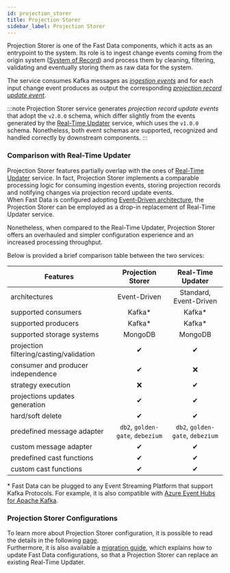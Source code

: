 ```yaml
---
id: projection_storer
title: Projection Storer
sidebar_label: Projection Storer
---
```


Projection Storer is one of the Fast Data components, which it acts as an entrypoint to the system. Its role is to ingest change events coming from the
origin system ([System of Record](/fast_data/the_basics.md#system-of-record-sor)) and process them by cleaning, filtering,
validating and eventually storing them as raw data for the system.

The service consumes Kafka messages as [_ingestion events_](/fast_data/inputs_and_outputs.md#ingestion-message) and for each
input change event produces as output the corresponding [_projection record update event_](/fast_data/inputs_and_outputs.md#projection-update-message).

:::note
Projection Storer service generates _projection record update events_ that adopt the `v2.0.0` schema, which differ slightly
from the events generated by the [Real-Time Updater](/fast_data/realtime_updater.md) service, which uses the `v1.0.0` schema. Nonetheless, both event schemas are
supported, recognized and handled correctly by downstream components.
:::

### Comparison with Real-Time Updater

Projection Storer features partially overlap with the ones of [Real-Time Updater](/fast_data/realtime_updater.md) service. In fact,
Projection Storer implements a comparable processing logic for consuming ingestion events, storing projection records and notifying
changes via projection record update events.  
When Fast Data is configured adopting [Event-Driven architecture](/fast_data/architecture.md#event-driven-architecture), the Projection Storer can be employed as a drop-in
replacement of Real-Time Updater service.

Nonetheless, when compared to the Real-Time Updater, Projection Storer offers an overhauled and simpler configuration experience and an increased processing throughput.

Below is provided a brief comparison table between the two services:

| Features                                |        Projection Storer         |        Real-Time Updater         |
|-----------------------------------------|:--------------------------------:|:--------------------------------:|
| architectures                           |           Event-Driven           |      Standard, Event-Driven      |
| supported consumers                     |              Kafka*              |              Kafka*              |
| supported producers                     |              Kafka*              |              Kafka*              |
| supported storage systems               |             MongoDB              |             MongoDB              |
| projection filtering/casting/validation |                ✔                 |                ✔                 |
| consumer and producer independence      |                ✔                 |                ❌                 |
| strategy execution                      |                ❌                 |                ✔                 |
| projections updates generation          |                ✔                 |                ✔                 |
| hard/soft delete                        |                ✔                 |                ✔                 |
| predefined message adapter              | `db2`, `golden-gate`, `debezium` | `db2`, `golden-gate`, `debezium` |
| custom message adapter                  |                ✔                 |                ✔                 |
| predefined cast functions               |                ✔                 |                ✔                 |
| custom cast functions                   |                ✔                 |                ✔                 |

\* Fast Data can be plugged to any Event Streaming Platform that support Kafka Protocols. For example, it is also compatible
with [Azure Event Hubs for Apache Kafka](https://learn.microsoft.com/en-us/azure/event-hubs/azure-event-hubs-kafka-overview). 

### Projection Storer Configurations

To learn more about Projection Storer configuration, it is possible to read the details in the following [page](/fast_data/configuration/projection_storer.md).  
Furthermore, it is also available a [migration guide](/fast_data/configuration/projection_storer.md#migration-guide),
which explains how to update Fast Data configurations, so that a Projection Storer can replace an existing Real-Time Updater.